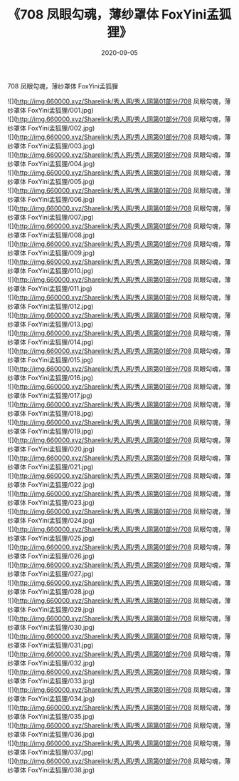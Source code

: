 ﻿---
layout: post
title:  《708 凤眼勾魂，薄纱罩体 FoxYini孟狐狸》
date:   2020-09-05
img: http://img.660000.xyz/Sharelink/秀人网/秀人网第01部分/708 凤眼勾魂，薄纱罩体 FoxYini孟狐狸/000.jpg
categories: [美女, 清纯, 唯美]
---

708 凤眼勾魂，薄纱罩体 FoxYini孟狐狸

  ![](http://img.660000.xyz/Sharelink/秀人网/秀人网第01部分/708 凤眼勾魂，薄纱罩体 FoxYini孟狐狸/001.jpg) <br> ![](http://img.660000.xyz/Sharelink/秀人网/秀人网第01部分/708 凤眼勾魂，薄纱罩体 FoxYini孟狐狸/002.jpg) <br> ![](http://img.660000.xyz/Sharelink/秀人网/秀人网第01部分/708 凤眼勾魂，薄纱罩体 FoxYini孟狐狸/003.jpg) <br> ![](http://img.660000.xyz/Sharelink/秀人网/秀人网第01部分/708 凤眼勾魂，薄纱罩体 FoxYini孟狐狸/004.jpg) <br> ![](http://img.660000.xyz/Sharelink/秀人网/秀人网第01部分/708 凤眼勾魂，薄纱罩体 FoxYini孟狐狸/005.jpg) <br> ![](http://img.660000.xyz/Sharelink/秀人网/秀人网第01部分/708 凤眼勾魂，薄纱罩体 FoxYini孟狐狸/006.jpg) <br> ![](http://img.660000.xyz/Sharelink/秀人网/秀人网第01部分/708 凤眼勾魂，薄纱罩体 FoxYini孟狐狸/007.jpg) <br> ![](http://img.660000.xyz/Sharelink/秀人网/秀人网第01部分/708 凤眼勾魂，薄纱罩体 FoxYini孟狐狸/008.jpg) <br> ![](http://img.660000.xyz/Sharelink/秀人网/秀人网第01部分/708 凤眼勾魂，薄纱罩体 FoxYini孟狐狸/009.jpg) <br> ![](http://img.660000.xyz/Sharelink/秀人网/秀人网第01部分/708 凤眼勾魂，薄纱罩体 FoxYini孟狐狸/010.jpg) <br> ![](http://img.660000.xyz/Sharelink/秀人网/秀人网第01部分/708 凤眼勾魂，薄纱罩体 FoxYini孟狐狸/011.jpg) <br> ![](http://img.660000.xyz/Sharelink/秀人网/秀人网第01部分/708 凤眼勾魂，薄纱罩体 FoxYini孟狐狸/012.jpg) <br> ![](http://img.660000.xyz/Sharelink/秀人网/秀人网第01部分/708 凤眼勾魂，薄纱罩体 FoxYini孟狐狸/013.jpg) <br> ![](http://img.660000.xyz/Sharelink/秀人网/秀人网第01部分/708 凤眼勾魂，薄纱罩体 FoxYini孟狐狸/014.jpg) <br> ![](http://img.660000.xyz/Sharelink/秀人网/秀人网第01部分/708 凤眼勾魂，薄纱罩体 FoxYini孟狐狸/015.jpg) <br> ![](http://img.660000.xyz/Sharelink/秀人网/秀人网第01部分/708 凤眼勾魂，薄纱罩体 FoxYini孟狐狸/016.jpg) <br> ![](http://img.660000.xyz/Sharelink/秀人网/秀人网第01部分/708 凤眼勾魂，薄纱罩体 FoxYini孟狐狸/017.jpg) <br> ![](http://img.660000.xyz/Sharelink/秀人网/秀人网第01部分/708 凤眼勾魂，薄纱罩体 FoxYini孟狐狸/018.jpg) <br> ![](http://img.660000.xyz/Sharelink/秀人网/秀人网第01部分/708 凤眼勾魂，薄纱罩体 FoxYini孟狐狸/019.jpg) <br> ![](http://img.660000.xyz/Sharelink/秀人网/秀人网第01部分/708 凤眼勾魂，薄纱罩体 FoxYini孟狐狸/020.jpg) <br> ![](http://img.660000.xyz/Sharelink/秀人网/秀人网第01部分/708 凤眼勾魂，薄纱罩体 FoxYini孟狐狸/021.jpg) <br> ![](http://img.660000.xyz/Sharelink/秀人网/秀人网第01部分/708 凤眼勾魂，薄纱罩体 FoxYini孟狐狸/022.jpg) <br> ![](http://img.660000.xyz/Sharelink/秀人网/秀人网第01部分/708 凤眼勾魂，薄纱罩体 FoxYini孟狐狸/023.jpg) <br> ![](http://img.660000.xyz/Sharelink/秀人网/秀人网第01部分/708 凤眼勾魂，薄纱罩体 FoxYini孟狐狸/024.jpg) <br> ![](http://img.660000.xyz/Sharelink/秀人网/秀人网第01部分/708 凤眼勾魂，薄纱罩体 FoxYini孟狐狸/025.jpg) <br> ![](http://img.660000.xyz/Sharelink/秀人网/秀人网第01部分/708 凤眼勾魂，薄纱罩体 FoxYini孟狐狸/026.jpg) <br> ![](http://img.660000.xyz/Sharelink/秀人网/秀人网第01部分/708 凤眼勾魂，薄纱罩体 FoxYini孟狐狸/027.jpg) <br> ![](http://img.660000.xyz/Sharelink/秀人网/秀人网第01部分/708 凤眼勾魂，薄纱罩体 FoxYini孟狐狸/028.jpg) <br> ![](http://img.660000.xyz/Sharelink/秀人网/秀人网第01部分/708 凤眼勾魂，薄纱罩体 FoxYini孟狐狸/029.jpg) <br> ![](http://img.660000.xyz/Sharelink/秀人网/秀人网第01部分/708 凤眼勾魂，薄纱罩体 FoxYini孟狐狸/030.jpg) <br> ![](http://img.660000.xyz/Sharelink/秀人网/秀人网第01部分/708 凤眼勾魂，薄纱罩体 FoxYini孟狐狸/031.jpg) <br> ![](http://img.660000.xyz/Sharelink/秀人网/秀人网第01部分/708 凤眼勾魂，薄纱罩体 FoxYini孟狐狸/032.jpg) <br> ![](http://img.660000.xyz/Sharelink/秀人网/秀人网第01部分/708 凤眼勾魂，薄纱罩体 FoxYini孟狐狸/033.jpg) <br> ![](http://img.660000.xyz/Sharelink/秀人网/秀人网第01部分/708 凤眼勾魂，薄纱罩体 FoxYini孟狐狸/034.jpg) <br> ![](http://img.660000.xyz/Sharelink/秀人网/秀人网第01部分/708 凤眼勾魂，薄纱罩体 FoxYini孟狐狸/035.jpg) <br> ![](http://img.660000.xyz/Sharelink/秀人网/秀人网第01部分/708 凤眼勾魂，薄纱罩体 FoxYini孟狐狸/036.jpg) <br> ![](http://img.660000.xyz/Sharelink/秀人网/秀人网第01部分/708 凤眼勾魂，薄纱罩体 FoxYini孟狐狸/037.jpg) <br> ![](http://img.660000.xyz/Sharelink/秀人网/秀人网第01部分/708 凤眼勾魂，薄纱罩体 FoxYini孟狐狸/038.jpg) <br>